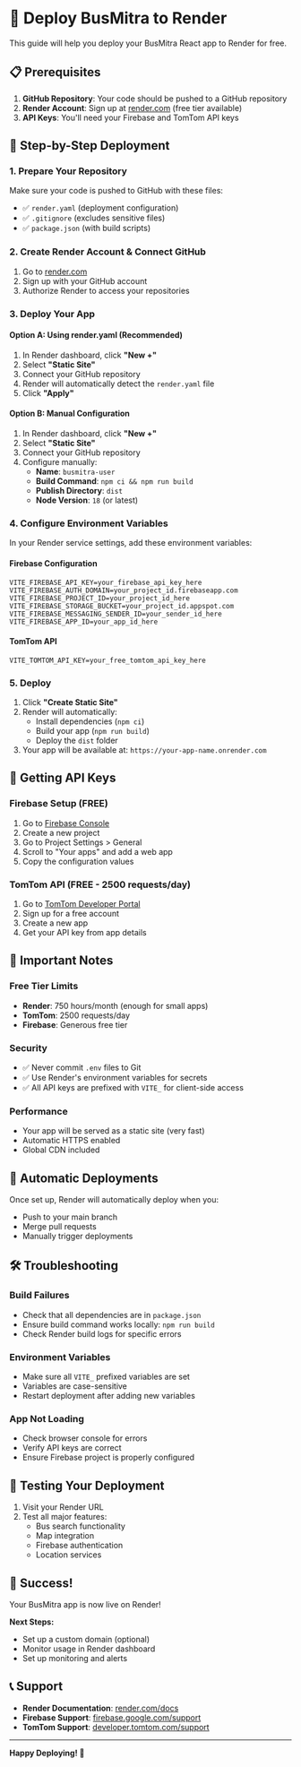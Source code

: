 # 🚀 Deploy BusMitra to Render

This guide will help you deploy your BusMitra React app to Render for free.

## 📋 Prerequisites

1. **GitHub Repository**: Your code should be pushed to a GitHub repository
2. **Render Account**: Sign up at [render.com](https://render.com) (free tier available)
3. **API Keys**: You'll need your Firebase and TomTom API keys

## 🔧 Step-by-Step Deployment

### 1. Prepare Your Repository

Make sure your code is pushed to GitHub with these files:
- ✅ `render.yaml` (deployment configuration)
- ✅ `.gitignore` (excludes sensitive files)
- ✅ `package.json` (with build scripts)

### 2. Create Render Account & Connect GitHub

1. Go to [render.com](https://render.com)
2. Sign up with your GitHub account
3. Authorize Render to access your repositories

### 3. Deploy Your App

#### Option A: Using render.yaml (Recommended)
1. In Render dashboard, click **"New +"**
2. Select **"Static Site"**
3. Connect your GitHub repository
4. Render will automatically detect the `render.yaml` file
5. Click **"Apply"**

#### Option B: Manual Configuration
1. In Render dashboard, click **"New +"**
2. Select **"Static Site"**
3. Connect your GitHub repository
4. Configure manually:
   - **Name**: `busmitra-user`
   - **Build Command**: `npm ci && npm run build`
   - **Publish Directory**: `dist`
   - **Node Version**: `18` (or latest)

### 4. Configure Environment Variables

In your Render service settings, add these environment variables:

#### Firebase Configuration
```
VITE_FIREBASE_API_KEY=your_firebase_api_key_here
VITE_FIREBASE_AUTH_DOMAIN=your_project_id.firebaseapp.com
VITE_FIREBASE_PROJECT_ID=your_project_id_here
VITE_FIREBASE_STORAGE_BUCKET=your_project_id.appspot.com
VITE_FIREBASE_MESSAGING_SENDER_ID=your_sender_id_here
VITE_FIREBASE_APP_ID=your_app_id_here
```

#### TomTom API
```
VITE_TOMTOM_API_KEY=your_free_tomtom_api_key_here
```

### 5. Deploy

1. Click **"Create Static Site"**
2. Render will automatically:
   - Install dependencies (`npm ci`)
   - Build your app (`npm run build`)
   - Deploy the `dist` folder
3. Your app will be available at: `https://your-app-name.onrender.com`

## 🔑 Getting API Keys

### Firebase Setup (FREE)
1. Go to [Firebase Console](https://console.firebase.google.com/)
2. Create a new project
3. Go to Project Settings > General
4. Scroll to "Your apps" and add a web app
5. Copy the configuration values

### TomTom API (FREE - 2500 requests/day)
1. Go to [TomTom Developer Portal](https://developer.tomtom.com/)
2. Sign up for a free account
3. Create a new app
4. Get your API key from app details

## 🚨 Important Notes

### Free Tier Limits
- **Render**: 750 hours/month (enough for small apps)
- **TomTom**: 2500 requests/day
- **Firebase**: Generous free tier

### Security
- ✅ Never commit `.env` files to Git
- ✅ Use Render's environment variables for secrets
- ✅ All API keys are prefixed with `VITE_` for client-side access

### Performance
- Your app will be served as a static site (very fast)
- Automatic HTTPS enabled
- Global CDN included

## 🔄 Automatic Deployments

Once set up, Render will automatically deploy when you:
- Push to your main branch
- Merge pull requests
- Manually trigger deployments

## 🛠️ Troubleshooting

### Build Failures
- Check that all dependencies are in `package.json`
- Ensure build command works locally: `npm run build`
- Check Render build logs for specific errors

### Environment Variables
- Make sure all `VITE_` prefixed variables are set
- Variables are case-sensitive
- Restart deployment after adding new variables

### App Not Loading
- Check browser console for errors
- Verify API keys are correct
- Ensure Firebase project is properly configured

## 📱 Testing Your Deployment

1. Visit your Render URL
2. Test all major features:
   - Bus search functionality
   - Map integration
   - Firebase authentication
   - Location services

## 🎉 Success!

Your BusMitra app is now live on Render! 

**Next Steps:**
- Set up a custom domain (optional)
- Monitor usage in Render dashboard
- Set up monitoring and alerts

## 📞 Support

- **Render Documentation**: [render.com/docs](https://render.com/docs)
- **Firebase Support**: [firebase.google.com/support](https://firebase.google.com/support)
- **TomTom Support**: [developer.tomtom.com/support](https://developer.tomtom.com/support)

---

**Happy Deploying! 🚀**

